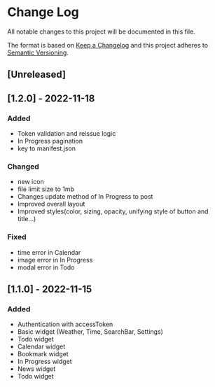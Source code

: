 # Change Log

All notable changes to this project will be documented in this file.

The format is based on [Keep a Changelog](http://keepachangelog.com/) and this project adheres to [Semantic Versioning](http://semver.org/).

## [Unreleased]

## [1.2.0] - 2022-11-18

### Added

- Token validation and reissue logic
- In Progress pagination
- key to manifest.json

### Changed

- new icon
- file limit size to 1mb
- Changes update method of In Progress to post
- Improved overall layout
- Improved styles(color, sizing, opacity, unifying style of button and title…)

### Fixed

- time error in Calendar
- image error in In Progress
- modal error in Todo

## [1.1.0] - 2022-11-15

### Added

- Authentication with accessToken
- Basic widget (Weather, Time, SearchBar, Settings)
- Todo widget
- Calendar widget
- Bookmark widget
- In Progress widget
- News widget
- Todo widget
